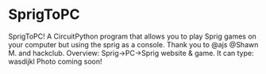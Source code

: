 # SprigToPC
SprigToPC! A CircuitPython program that allows you to play Sprig games on your computer but using the sprig as a console. Thank you to  @ajs   @Shawn M.  and hackclub. Overview: Sprig->PC->Sprig website &amp; game. It can type: wasdijkl Photo coming soon! 


